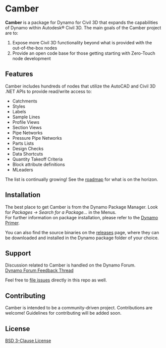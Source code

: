 # Camber

**Camber** is a package for Dynamo for Civil 3D that expands the capabilities of Dynamo within Autodesk® Civil 3D. The main goals of the Camber project are to:

1. Expose more Civil 3D functionality beyond what is provided with the out-of-the-box nodes
2. Provide an open code base for those getting starting with Zero-Touch node development

## Features
Camber includes hundreds of nodes that utilize the AutoCAD and Civil 3D .NET APIs to provide read/write access to:

- Catchments
- Styles
- Labels
- Sample Lines
- Profile Views
- Section Views
- Pipe Networks
- Pressure Pipe Networks
- Parts Lists
- Design Checks
- Data Shortcuts
- Quantity Takeoff Criteria
- Block attribute definitions
- MLeaders

The list is continually growing! See the [roadmap](https://github.com/mzjensen/Camber/projects/1) for what is on the horizon.

## Installation
The best place to get Camber is from the Dynamo Package Manager. Look for _Packages -> Search for a Package..._ in the Menus.  
For further information on package installation, please refer to the [Dynamo Primer](https://primer.dynamobim.org/11_Packages/11-1_Introduction.html).

You can also find the source binaries on the [releases](https://github.com/mzjensen/Camber/releases) page, where they can be downloaded and installed in the Dynamo package folder of your choice.

## Support
Discussion related to Camber is handled on the Dynamo Forum.  
[Dynamo Forum Feedback Thread](https://forum.dynamobim.com/t/camber-feedback-thread/68942/)

Feel free to [file issues](https://github.com/mzjensen/Camber/issues) directly in this repo as well.

## Contributing
Camber is intended to be a community-driven project. Contributions are welcome! Guidelines for contributing will be added soon.

## License
[BSD 3-Clause License](https://github.com/mzjensen/Camber/blob/main/LICENSE)
